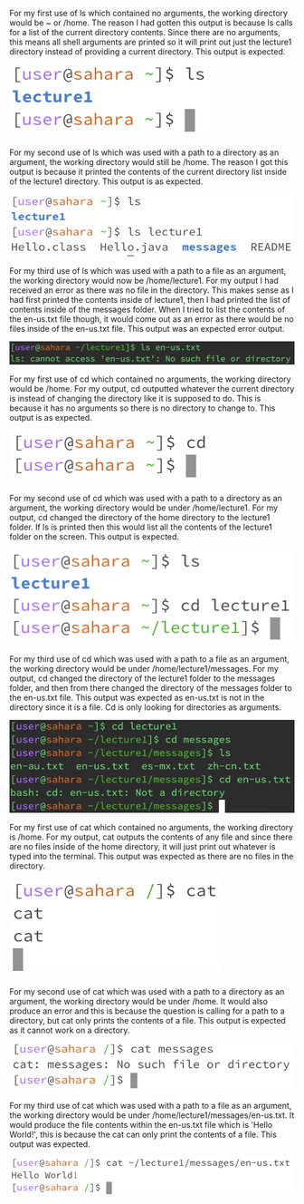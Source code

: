 For my first use of ls which contained no arguments, the working directory would be ~ or /home. The reason I had gotten this output is because ls calls for a list of the current directory contents. Since there are no arguments, this means all shell arguments are printed so it will print out just the lecture1 directory instead of providing a current directory. This output is expected. 

![Image](ls1.png)

For my second use of ls which was used with a path to a directory as an argument, the working directory would still be /home. The reason I got this output is because it printed the contents of the current directory list inside of the lecture1 directory. This output is as expected. 

![Image](ls2.png)

For my third use of ls which was used with a path to a file as an argument, the working directory would now be /home/lecture1. For my output I had received an error as there was no file in the directory. This makes sense as I had first printed the contents inside of lecture1, then I had printed the list of contents inside of the messages folder. When I tried to list the contents of the en-us.txt file though, it would come out as an error as there would be no files inside of the en-us.txt file. This output was an expected error output. 

![Image](ls3.5.png)

For my first use of cd which contained no arguments, the working directory would be /home. For my output, cd outputted whatever the current directory is instead of changing the directory like it is supposed to do. This is because it has no arguments so there is no directory to change to. This output is as expected. 

![Image](cd1.png)

For my second use of cd which was used with a path to a directory as an argument, the working directory would be under /home/lecture1. For my output, cd changed the directory of the home directory to the lecture1 folder. If ls is printed then this would list all the contents of the lecture1 folder on the screen. This output is expected. 

![Image](cd2.png)

For my third use of cd which was used with a path to a file as an argument, the working directory would be under /home/lecture1/messages. For my output, cd changed the directory of the lecture1 folder to the messages folder, and then from there changed the directory of the messages folder to the en-us.txt file. This output was expected as en-us.txt is not in the directory since it is a file. Cd is only looking for directories as arguments. 

![Image](cd3.png)

For my first use of cat which contained no arguments, the working directory is /home. For my output, cat outputs the contents of any file and since there are no files inside of the home directory, it will just print out whatever is typed into the terminal. This output was expected as there are no files in the directory. 

![Image](cat1.png)

For my second use of cat which was used with a path to a directory as an argument, the working directory would be under /home. It would also produce an error and this is because the question is calling for a path to a directory, but cat only prints the contents of a file. This output is expected as it cannot work on a directory. 

![Image](cat2.png)

For my third use of cat which was used with a path to a file as an argument, the working directory would be under /home/lecture1/messages/en-us.txt. It would produce the file contents within the en-us.txt file which is 'Hello World!', this is because the cat can only print the contents of a file. This output was expected. 

![Image](cat3.png)
